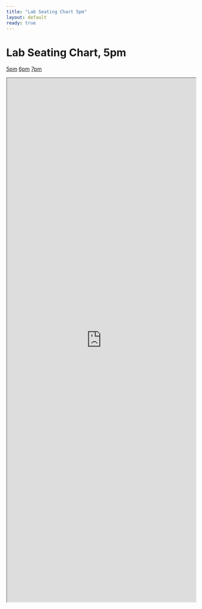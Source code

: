```yaml
---
title: "Lab Seating Chart 5pm"
layout: default
ready: true
---
```


# Lab Seating Chart, 5pm

<style>
iframe { width: 100%; height: 1400px; overflow: scroll; }  
</style>


[5pm](https://ucsb-cs56-m18.github.io/info/lab_seating_chart_5pm/) [6pm](https://ucsb-cs56-m18.github.io/info/lab_seating_chart_6pm/) [7pm](https://ucsb-cs56-m18.github.io/info/lab_seating_chart_7pm/)



<iframe src="https://docs.google.com/spreadsheets/d/e/2PACX-1vRigwGaszwdHGMfZZE1TsjS-ec4JUgitKVp_-YhOIRnUfnQVVjZfxQSaGMvr9z3bawQubURk7uEN6T0/pubhtml?gid=1426474054&amp;single=true&amp;widget=true&amp;headers=false"></iframe>

<div style="display:none;">
https://ucsb-cs56-f18.github.io/info/lab_seating_chart_5pm/
</div>
